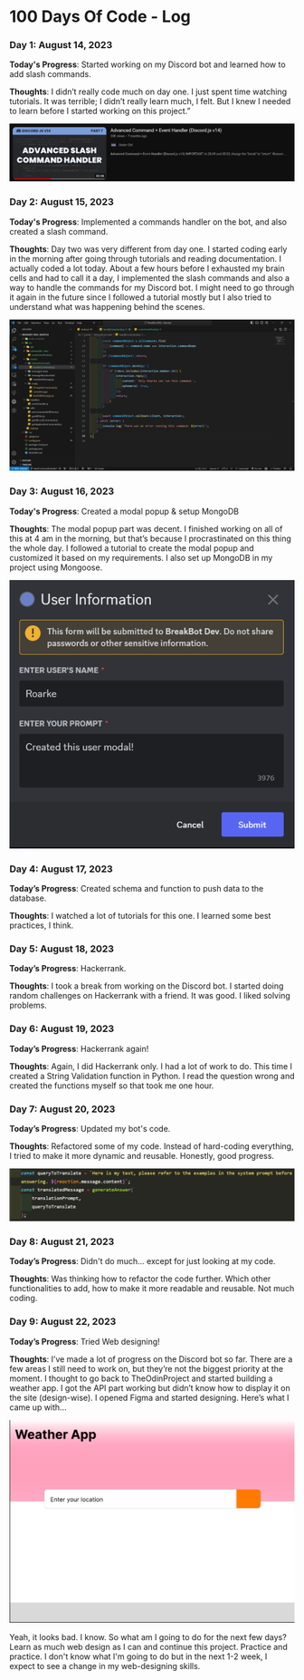 # 100 Days Of Code - Log

### Day 1: August 14, 2023

**Today's Progress**: Started working on my Discord bot and learned how to add slash commands.

**Thoughts**: I didn’t really code much on day one. I just spent time watching tutorials. It was terrible; I didn’t really learn much, I felt. But I knew I needed to learn before I started working on this project.”

![Alt text](imgs/day1.png)

### Day 2: August 15, 2023

**Today's Progress**: Implemented a commands handler on the bot, and also created a slash command.

**Thoughts**: Day two was very different from day one. I started coding early in the morning after going through tutorials and reading documentation. I actually coded a lot today. About a few hours before I exhausted my brain cells and had to call it a day, I implemented the slash commands and also a way to handle the commands for my Discord bot. I might need to go through it again in the future since I followed a tutorial mostly but I also tried to understand what was happening behind the scenes.

![Alt text](imgs/day2.png)

### Day 3: August 16, 2023

**Today's Progress**: Created a modal popup & setup MongoDB

**Thoughts**: The modal popup part was decent. I finished working on all of this at 4 am in the morning, but that’s because I procrastinated on this thing the whole day. I followed a tutorial to create the modal popup and customized it based on my requirements. I also set up MongoDB in my project using Mongoose.

![Alt text](imgs/day3.png)

### Day 4: August 17, 2023

**Today’s Progress**: Created schema and function to push data to the database.

**Thoughts**: I watched a lot of tutorials for this one. I learned some best practices, I think.

### Day 5: August 18, 2023

**Today’s Progress**: Hackerrank.

**Thoughts**: I took a break from working on the Discord bot. I started doing random challenges on Hackerrank with a friend. It was good. I liked solving problems.

### Day 6: August 19, 2023

**Today’s Progress**: Hackerrank again!

**Thoughts**: Again, I did Hackerrank only. I had a lot of work to do. This time I created a String Validation function in Python. I read the question wrong and created the functions myself so that took me one hour.

### Day 7: August 20, 2023

**Today’s Progress**: Updated my bot's code.

**Thoughts**: Refactored some of my code. Instead of hard-coding everything, I tried to make it more dynamic and reusable. Honestly, good progress.

![Alt text](imgs/day7.png)

### Day 8: August 21, 2023

**Today’s Progress**: Didn't do much... except for just looking at my code.

**Thoughts**: Was thinking how to refactor the code further. Which other functionalities to add, how to make it more readable and reusable. Not much coding.

### Day 9: August 22, 2023

**Today’s Progress**: Tried Web designing!

**Thoughts**: I’ve made a lot of progress on the Discord bot so far. There are a few areas I still need to work on, but they’re not the biggest priority at the moment. I thought to go back to TheOdinProject and started building a weather app. I got the API part working but didn’t know how to display it on the site (design-wise). I opened Figma and started designing. Here’s what I came up with…

![Alt text](imgs/day9.png)

Yeah, it looks bad. I know. So what am I going to do for the next few days? Learn as much web design as I can and continue this project. Practice and practice. I don't know what I'm going to do but in the next 1-2 week, I expect to see a change in my web-designing skills.
